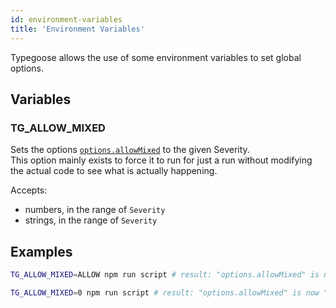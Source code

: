 ```yaml
---
id: environment-variables
title: 'Environment Variables'
---
```


Typegoose allows the use of some environment variables to set global options.

## Variables

### TG_ALLOW_MIXED

Sets the options [`options.allowMixed`](./decorators/modelOptions.md#allowmixed) to the given Severity.  
This option mainly exists to force it to run for just a run without modifying the actual code to see what is actually happening.

Accepts:

- numbers, in the range of `Severity`
- strings, in the range of `Severity`

## Examples

```sh
TG_ALLOW_MIXED=ALLOW npm run script # result: "options.allowMixed" is now "ALLOW" (actual: 0)

TG_ALLOW_MIXED=0 npm run script # result: "options.allowMixed" is now "ALLOW" (actual: 0)
```
